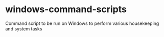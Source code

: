 # windows-command-scripts
Command script to be run on Windows to perform various housekeeping and system tasks
